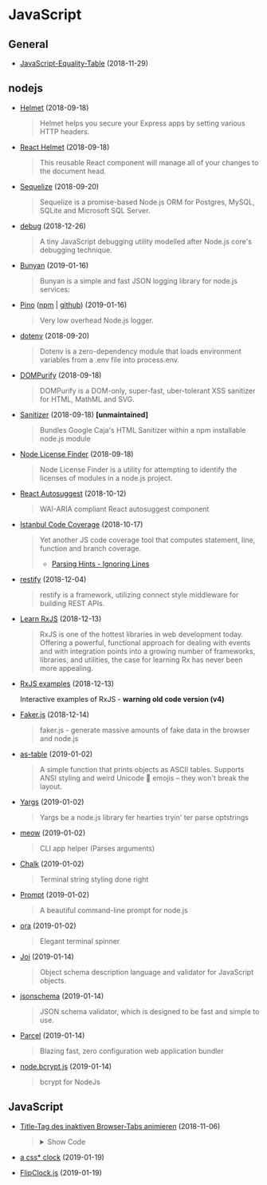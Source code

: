 # JavaScript


## General

- [JavaScript-Equality-Table](https://dorey.github.io/JavaScript-Equality-Table/) (2018-11-29)

## nodejs

- [Helmet](https://github.com/helmetjs/helmet) (2018-09-18)

  > Helmet helps you secure your Express apps by setting various HTTP headers.
  
- [React Helmet](https://github.com/nfl/react-helmet) (2018-09-18)

  > This reusable React component will manage all of your changes to the document head.

- [Sequelize](https://github.com/sequelize/sequelize) (2018-09-20)

  > Sequelize is a promise-based Node.js ORM for Postgres, MySQL, SQLite and Microsoft SQL Server.
  
- [debug](https://github.com/visionmedia/debug) (2018-12-26)

  > A tiny JavaScript debugging utility modelled after Node.js core's debugging technique.
  
- [Bunyan](https://github.com/trentm/node-bunyan) (2019-01-16)

  > Bunyan is a simple and fast JSON logging library for node.js services:

- [Pino](https://getpino.io/) ([npm](https://www.npmjs.com/package/pino) | [github](https://github.com/pinojs/pino)) (2019-01-16)

  > Very low overhead Node.js logger.
  
- [dotenv](https://github.com/motdotla/dotenv) (2018-09-20)

  > Dotenv is a zero-dependency module that loads environment variables from a .env file into process.env.

- [DOMPurify](https://github.com/cure53/DOMPurify) (2018-09-18)

  > DOMPurify is a DOM-only, super-fast, uber-tolerant XSS sanitizer for HTML, MathML and SVG.

- [Sanitizer](https://github.com/theSmaw/Caja-HTML-Sanitizer) (2018-09-18) **[unmaintained]**

  > Bundles Google Caja's HTML Sanitizer within a npm installable node.js module 

- [Node License Finder](https://github.com/iandotkelly/nlf) (2018-09-18)

  > Node License Finder is a utility for attempting to identify the licenses of modules in a node.js project. 
  
- [React Autosuggest](https://github.com/moroshko/react-autosuggest) (2018-10-12)

  > WAI-ARIA compliant React autosuggest component
  
- [Istanbul Code Coverage](https://github.com/istanbuljs) (2018-10-17)

  > Yet another JS code coverage tool that computes statement, line, function and branch coverage.
  > - [Parsing Hints - Ignoring Lines](https://github.com/istanbuljs/nyc#parsing-hints-ignoring-lines)

- [restify](http://restify.com) (2018-12-04)

  > restify is a framework, utilizing connect style middleware for building REST APIs.
  
- [Learn RxJS](https://www.learnrxjs.io) (2018-12-13)

  > RxJS is one of the hottest libraries in web development today. Offering a powerful, functional approach for dealing with events and with integration points into a growing number of frameworks, libraries, and utilities, the case for learning Rx has never been more appealing.
  
- [RxJS examples](https://xgrommx.github.io/rx-book/content/observable/observable_instance_methods/index.html) (2018-12-13)

  Interactive examples of RxJS - **warning old code version (v4)**
  
- [Faker.js](https://github.com/Marak/Faker.js) (2018-12-14)

  > faker.js - generate massive amounts of fake data in the browser and node.js
  
- [as-table](https://github.com/xpl/as-table) (2019-01-02) 

  > A simple function that prints objects as ASCII tables. 
  > Supports ANSI styling and weird Unicode 💩 emojis – they won't break the layout.
  
- [Yargs](https://github.com/yargs/yargs) (2019-01-02)

  > Yargs be a node.js library fer hearties tryin' ter parse optstrings
  
- [meow](https://github.com/sindresorhus/meow) (2019-01-02)

  > CLI app helper (Parses arguments)

- [Chalk](https://github.com/chalk/chalk) (2019-01-02)  

  > Terminal string styling done right

- [Prompt](https://github.com/flatiron/prompt) (2019-01-02)

  > A beautiful command-line prompt for node.js
  
- [ora](https://github.com/sindresorhus/ora) (2019-01-02)
  
  > Elegant terminal spinner

- [Joi](https://github.com/hapijs/joi) (2019-01-14)

  > Object schema description language and validator for JavaScript objects.

- [jsonschema](https://github.com/tdegrunt/jsonschema) (2019-01-14)

  > JSON schema validator, which is designed to be fast and simple to use.
  
- [Parcel](https://github.com/parcel-bundler/parcel) (2019-01-14)

  > Blazing fast, zero configuration web application bundler
  
- [node.bcrypt.js](https://github.com/kelektiv/node.bcrypt.js) (2019-01-14)

  > bcrypt for NodeJs

## JavaScript

- [Title-Tag des inaktiven Browser-Tabs animieren](https://blog.kulturbanause.de/2018/01/title-tag-des-inaktiven-browser-tabs-animieren/) (2018-11-06)

  > <details><summary>Show Code</summary><p>
  >   
  > ```javascript
  > focusTitle = $('head title').text(); // Originalen Title speichern
  > $(window).on('blur focus', function(e) {
  >  var prevType = $(this).data('prevType'); 
  >  if (prevType != e.type) {
  >    switch (e.type) {
  >      case 'blur':
  >      var i=0;
  >      tab = setInterval(function() {
  >        switch(i++%2) {
  >          case 0: document.title = 'Wir sind'; // Erste Anzeige im Tab
  >          break;
  >          case 1: document.title = 'kulturbanause'; // Zweite Anzeige im Tab
  >        }
  >      }, 1000); // Zeit zwischen dem Wechsel der Anzeigen
  >      break;
  >      case 'focus': 
  >        clearInterval(tab);
  >        document.title = focusTitle; // Originalen Title einsetzen
  >      break;
  >    }
  >  }
  >  $(this).data('prevType', e.type);
  > });
  > ```
  > 
  > </p></details>

- [a css* clock](https://codepen.io/jakealbaugh/pen/MYomPr) (2019-01-19)

- [FlipClock.js](http://flipclockjs.com) (2019-01-19)
